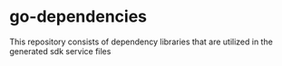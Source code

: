 # go-dependencies
This repository consists of dependency libraries that are utilized in the generated sdk service files
